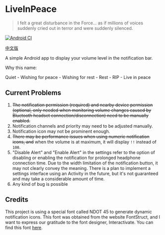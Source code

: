 # LiveInPeace

>I felt a great disturbance in the Force... as if millions of voices suddenly cried out in terror and were suddenly silenced.

[![Android CI](https://github.com/Steve-Mr/LiveInPeace/actions/workflows/android.yml/badge.svg)](https://github.com/Steve-Mr/LiveInPeace/actions/workflows/android.yml)

[中文版](README_ZH.md)

A simple Android app to display your volume level in the notification bar.  
 
Why this name:  

Quiet - Wishing for peace - Wishing for rest - Rest - RIP - Live in peace  

## Current Problems

1. ~~The notification permission (required) and nearby device permission (optional, only needed when monitoring volume changes caused by Bluetooth headset connection/disconnection) need to be manually enabled.~~  
2. Notification channels and priority may need to be adjusted manually.
3. Notification icon may not be prominent enough.
4. ~~There may be performance issues when using numeric notification icons, and~~ when the volume is at maximum, it will display `!!` instead of `100`.   
5. "Disable Alert" and "Enable Alert" in the settings refer to the option of disabling or enabling the notification for prolonged headphone connection time. Due to the width limitation of the notification button, it may not clearly convey the meaning. There is a plan to implement a settings interface using an Activity in the future, but it's not guaranteed and may take a considerable amount of time.
6. Any kind of bug is possible

## Credits

This project is using a special font called NDOT 45 to generate dynamic notification icons. This font was obtained from the website FontStruct, and I want to express our gratitude to the font designer, Interactivate. You can find this font [here](https://fontstruct.com/fontstructions/show/1947061/ndot-45-inspired-by-nothing).  

